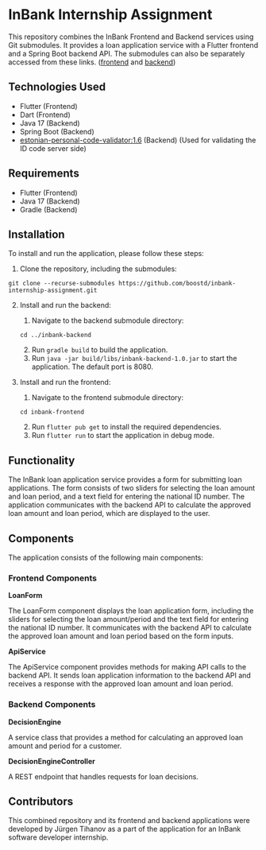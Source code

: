 # InBank Internship Assignment

This repository combines the InBank Frontend and Backend services using Git submodules. It provides a loan application service with a Flutter frontend and a Spring Boot backend API.
The submodules can also be separately accessed from these links. ([frontend](https://github.com/boostd/inbank-frontend) and [backend](https://github.com/boostd/inbank-backend))

## Technologies Used

- Flutter (Frontend)
- Dart (Frontend)
- Java 17 (Backend)
- Spring Boot (Backend)
- [estonian-personal-code-validator:1.6](https://github.com/vladislavgoltjajev/java-personal-code) (Backend) (Used for validating the ID code server side)

## Requirements

- Flutter (Frontend)
- Java 17 (Backend)
- Gradle (Backend)

## Installation

To install and run the application, please follow these steps:

1. Clone the repository, including the submodules:

```
git clone --recurse-submodules https://github.com/boostd/inbank-internship-assignment.git
```
2. Install and run the backend:
    1. Navigate to the backend submodule directory:
    ```
    cd ../inbank-backend
    ```
    2. Run `gradle build` to build the application.
    3. Run `java -jar build/libs/inbank-backend-1.0.jar` to start the application. The default port is 8080.

3. Install and run the frontend:
    1. Navigate to the frontend submodule directory:
    ```
    cd inbank-frontend
    ```
    2. Run `flutter pub get` to install the required dependencies.
    3. Run `flutter run` to start the application in debug mode.

## Functionality
The InBank loan application service provides a form for submitting loan applications.
The form consists of two sliders for selecting the loan amount and loan period, and a text field for entering the national ID number.
The application communicates with the backend API to calculate the approved loan amount and loan period, which are displayed to the user.

## Components
The application consists of the following main components:

### Frontend Components
**LoanForm**

The LoanForm component displays the loan application form, including the sliders for selecting the loan amount/period and the text field for entering the national ID number.
It communicates with the backend API to calculate the approved loan amount and loan period based on the form inputs.

**ApiService**

The ApiService component provides methods for making API calls to the backend API.
It sends loan application information to the backend API and receives a response with the approved loan amount and loan period.

### Backend Components
**DecisionEngine**

A service class that provides a method for calculating an approved loan amount and period for a customer.

**DecisionEngineController**

A REST endpoint that handles requests for loan decisions.

## Contributors
This combined repository and its frontend and backend applications were developed by Jürgen Tihanov as a part of the application for an InBank software developer internship.
